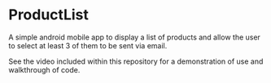 # ProductList
 
A simple android mobile app to display a list of products and allow the user to select at least 3 of them to be sent via email.

See the video included within this repository for a demonstration of use and walkthrough of code.